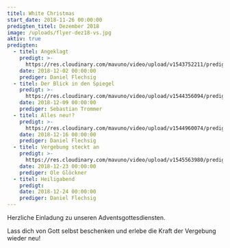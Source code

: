 ```yaml
---
titel: White Christmas
start_date: 2018-11-26 00:00:00
predigten_titel: Dezember 2018
image: /uploads/flyer-dez18-vs.jpg
aktiv: true
predigten:
  - titel: Angeklagt
    predigt: >-
      https://res.cloudinary.com/mavuno/video/upload/v1543752211/predigten/White%20Christmas/2018120_Predigt_Flechsig_White_Christmas_01.mp3
    date: 2018-12-02 00:00:00
    prediger: Daniel Flechsig
  - titel: Der Blick in den Spiegel
    predigt: >-
      https://res.cloudinary.com/mavuno/video/upload/v1544356094/predigten/White%20Christmas/20181209_Predigt_Trommer_White_Christmas_02.mp3
    date: 2018-12-09 00:00:00
    prediger: Sebastian Trommer
  - titel: Alles neu!?
    predigt: >-
      https://res.cloudinary.com/mavuno/video/upload/v1544960074/predigten/White%20Christmas/20181216_Predigt_Flechsig_White_Christmas_03.mp3
    date: 2018-12-16 00:00:00
    prediger: Daniel Flechsig
  - titel: Vergebung steckt an
    predigt: >-
      https://res.cloudinary.com/mavuno/video/upload/v1545563980/predigten/White%20Christmas/20181223_Predigt_Gloeckner_White_Christmas_04.mp3
    date: 2018-12-23 00:00:00
    prediger: Ole Glöckner
  - titel: Heiligabend
    predigt:
    date: 2018-12-24 00:00:00
    prediger: Daniel Flechsig
---
```


Herzliche Einladung zu unseren Adventsgottesdiensten.

Lass dich von Gott selbst beschenken und erlebe die Kraft der Vergebung wieder neu!